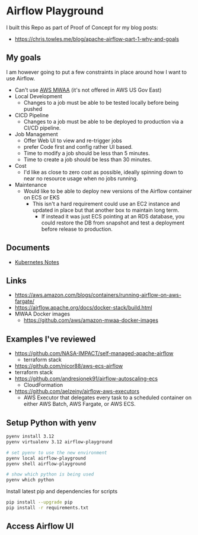 # Airflow Playground

I built this Repo as part of Proof of Concept for my blog posts:

- <https://chris.towles.me/blog/apache-airflow-part-1-why-and-goals>

## My goals

I am however going to put a few constraints in place around how I want to use Airflow.

- Can't use [AWS MWAA](https://aws.amazon.com/mwaa/) (it's not offered in AWS US Gov East)
- Local Development
  - Changes to a job must be able to be tested locally before being pushed
- CICD Pipeline
  - Changes to a job must be able to be deployed to production via a CI/CD pipeline.
- Job Management
  - Offer Web UI to view and re-trigger jobs
  - prefer Code first and config rather UI based.
  - Time to modify a job should be less than 5 minutes.
  - Time to create a job should be less than 30 minutes.
- Cost
  - I'd like as close to zero cost as possible, ideally spinning down to near no resource usage when no jobs running.
- Maintenance
  - Would like to be able to deploy new versions of the Airflow container on ECS or EKS
    - This isn't a hard requirement could use an EC2 instance and updated in place but that another box to maintain long term.
      - If instead it was just ECS pointing at an RDS database, you could restore the DB from snapshot and test a deployment before release to production.

## Documents

- [Kubernetes Notes](./docs/kubernetes_notes.md)

## Links

- <https://aws.amazon.com/blogs/containers/running-airflow-on-aws-fargate/>
- <https://airflow.apache.org/docs/docker-stack/build.html>
- MWAA Docker images 
  - https://github.com/aws/amazon-mwaa-docker-images
## Examples I've reviewed

- <https://github.com/NASA-IMPACT/self-managed-apache-airflow>
  - terraform stack
- <https://github.com/nicor88/aws-ecs-airflow>
- terraform stack
- <https://github.com/andresionek91/airflow-autoscaling-ecs>
  - CloudFormation
- <https://github.com/aelzeiny/airflow-aws-executors>
  - AWS Executor that delegates every task to a scheduled container on either AWS Batch, AWS Fargate, or AWS ECS.


## Setup Python with yenv

```bash
pyenv install 3.12
pyenv virtualenv 3.12 airflow-playground

# set pyenv to use the new environment
pyenv local airflow-playground
pyenv shell airflow-playground

# show which python is being used
pyenv which python
```

Install latest pip and dependencies for scripts

```bash
pip install --upgrade pip
pip install -r requirements.txt

```

## Access Airflow UI

